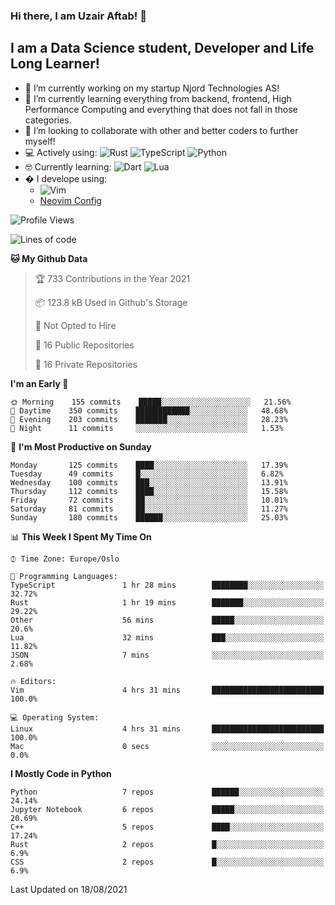 ### Hi there, I am Uzair Aftab! 👋

## I am a Data Science student, Developer and Life Long Learner!
- 🔭 I’m currently working on my startup Njord Technologies AS!
- 🌱 I’m currently learning everything from backend, frontend, High Performance Computing and everything that does not fall in those categories.
- 👯 I’m looking to collaborate with other and better coders to further myself!
- 💻 Actively using: <img alt="Rust" src="https://img.shields.io/badge/rust-%23000000.svg?style=for-the-badge&logo=rust&logoColor=white"/> <img alt="TypeScript" src="https://img.shields.io/badge/typescript-%23007ACC.svg?style=for-the-badge&logo=typescript&logoColor=white"/> <img alt="Python" src="https://img.shields.io/badge/python-%2314354C.svg?style=for-the-badge&logo=python&logoColor=white"/>
- 🤓 Currently learning: <img alt="Dart" src="https://img.shields.io/badge/dart-%230175C2.svg?style=for-the-badge&logo=dart&logoColor=white"/> <img alt="Lua" src="https://img.shields.io/badge/lua-%232C2D72.svg?style=for-the-badge&logo=lua&logoColor=white"/> 
- � I develope using: 
  -  <img alt="Vim" src="https://img.shields.io/badge/VIM-%2311AB00.svg?style=for-the-badge&logo=vim&logoColor=white"/>
  -  [Neovim Config](https://github.com/ChristianChiarulli/LunarVim)
<!--START_SECTION:waka-->
![Profile Views](http://img.shields.io/badge/Profile%20Views-3-blue)

![Lines of code](https://img.shields.io/badge/From%20Hello%20World%20I%27ve%20Written-4.0%20million%20lines%20of%20code-blue)

**🐱 My Github Data** 

> 🏆 733 Contributions in the Year 2021
 > 
> 📦 123.8 kB Used in Github's Storage 
 > 
> 🚫 Not Opted to Hire
 > 
> 📜 16 Public Repositories 
 > 
> 🔑 16 Private Repositories  
 > 
**I'm an Early 🐤** 

```text
🌞 Morning    155 commits    █████░░░░░░░░░░░░░░░░░░░░   21.56% 
🌆 Daytime    350 commits    ████████████░░░░░░░░░░░░░   48.68% 
🌃 Evening    203 commits    ███████░░░░░░░░░░░░░░░░░░   28.23% 
🌙 Night      11 commits     ░░░░░░░░░░░░░░░░░░░░░░░░░   1.53%

```
📅 **I'm Most Productive on Sunday** 

```text
Monday       125 commits    ████░░░░░░░░░░░░░░░░░░░░░   17.39% 
Tuesday      49 commits     █░░░░░░░░░░░░░░░░░░░░░░░░   6.82% 
Wednesday    100 commits    ███░░░░░░░░░░░░░░░░░░░░░░   13.91% 
Thursday     112 commits    ████░░░░░░░░░░░░░░░░░░░░░   15.58% 
Friday       72 commits     ██░░░░░░░░░░░░░░░░░░░░░░░   10.01% 
Saturday     81 commits     ██░░░░░░░░░░░░░░░░░░░░░░░   11.27% 
Sunday       180 commits    ██████░░░░░░░░░░░░░░░░░░░   25.03%

```


📊 **This Week I Spent My Time On** 

```text
⌚︎ Time Zone: Europe/Oslo

💬 Programming Languages: 
TypeScript               1 hr 28 mins        ████████░░░░░░░░░░░░░░░░░   32.72% 
Rust                     1 hr 19 mins        ███████░░░░░░░░░░░░░░░░░░   29.22% 
Other                    56 mins             █████░░░░░░░░░░░░░░░░░░░░   20.6% 
Lua                      32 mins             ███░░░░░░░░░░░░░░░░░░░░░░   11.82% 
JSON                     7 mins              ░░░░░░░░░░░░░░░░░░░░░░░░░   2.68%

🔥 Editors: 
Vim                      4 hrs 31 mins       █████████████████████████   100.0%

💻 Operating System: 
Linux                    4 hrs 31 mins       █████████████████████████   100.0% 
Mac                      0 secs              ░░░░░░░░░░░░░░░░░░░░░░░░░   0.0%

```

**I Mostly Code in Python** 

```text
Python                   7 repos             ██████░░░░░░░░░░░░░░░░░░░   24.14% 
Jupyter Notebook         6 repos             █████░░░░░░░░░░░░░░░░░░░░   20.69% 
C++                      5 repos             ████░░░░░░░░░░░░░░░░░░░░░   17.24% 
Rust                     2 repos             █░░░░░░░░░░░░░░░░░░░░░░░░   6.9% 
CSS                      2 repos             █░░░░░░░░░░░░░░░░░░░░░░░░   6.9%

```



 Last Updated on 18/08/2021
<!--END_SECTION:waka-->
